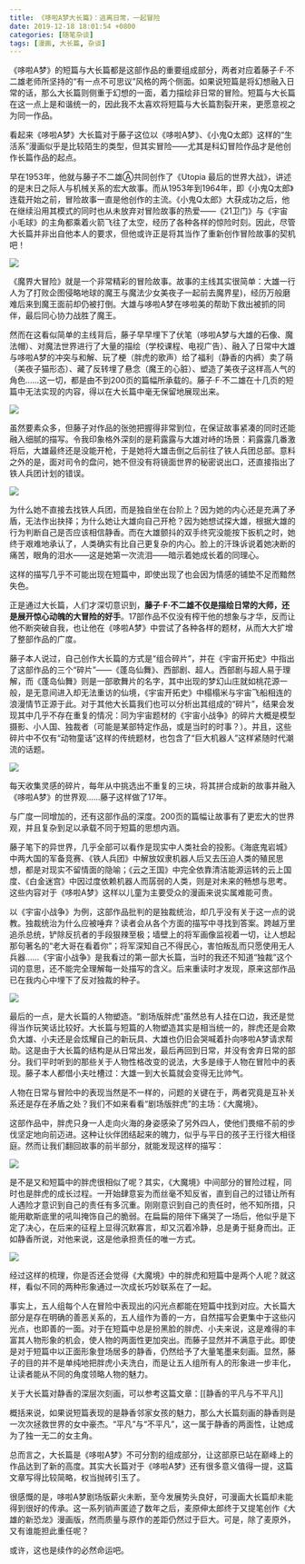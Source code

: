 ```yaml
---
title: 《哆啦A梦大长篇》：逃离日常，一起冒险
date: 2019-12-18 18:01:54 +0800
categories: [随笔杂谈]
tags: [漫画, 大长篇, 杂谈]
---
```



《哆啦A梦》的短篇与大长篇都是这部作品的重要组成部分，两者对应着藤子·F·不二雄老师所坚持的“有一点不可思议”风格的两个侧面。如果说短篇是将幻想融入日常的话，那么大长篇则侧重于幻想的一面，着力描绘非日常的冒险。短篇与大长篇在这一点上是和谐统一的，因此我不太喜欢将短篇与大长篇割裂开来，更愿意视之为同一作品。

看起来《哆啦A梦》大长篇对于藤子这位以《哆啦A梦》、《小鬼Q太郎》这样的“生活系”漫画似乎是比较陌生的类型，但其实冒险——尤其是科幻冒险作品才是他创作长篇作品的起点。

早在1953年，他就与藤子不二雄Ⓐ共同创作了《Utopia 最后的世界大战》，讲述的是末日之际人与机械关系的宏大故事。而从1953年到1964年，即《小鬼Q太郎》连载开始之前，冒险故事一直是他创作的主流。《小鬼Q太郎》大获成功之后，他在继续沿用其模式的同时也从未放弃对冒险故事的热爱——《21卫门》与《宇宙小毛球》的主角都乘着火箭飞往了太空，经历了各种各样的惊险时刻。因此，尽管大长篇并非出自他本人的要求，但他或许正是将其当作了重新创作冒险故事的契机吧！

![](https://picx.zhimg.com/80/v2-5fe80d7e9629dfb615b66df8f909f873_1440w.jpg?source=c8b7c179)

《魔界大冒险》就是一个非常精彩的冒险故事。故事的主线其实很简单：大雄一行人为了打败企图侵略地球的魔王与魔法少女美夜子一起前去魔界星)，经历万般磨难后来到魔王面前却仍被打倒。大雄与哆啦A梦在哆啦美的帮助下救出被抓的同伴，最后同心协力战胜了魔王。

然而在这看似简单的主线背后，藤子早早埋下了伏笔（哆啦A梦与大雄的石像、魔法帽）、对魔法世界进行了大量的描绘（学校课程、电视广告）、融入了日常中大雄与哆啦A梦的冲突与和解、玩了梗（胖虎的歌声）给了福利（静香的内裤）卖了萌（美夜子猫形态）、藏了反转埋了悬念（魔王的心脏）、塑造了美夜子这样高人气的角色……这一切，都是由不到200页的篇幅所承载的。藤子·F·不二雄在十几页的短篇中无法实现的内容，得以在大长篇中毫无保留地展现出来。

![](https://picx.zhimg.com/80/v2-25141bb226b4499a4e9c2c4446f1ce9f_1440w.jpg?source=c8b7c179)

虽然要素众多，但藤子对作品的张弛把握得非常到位，在保证故事紧凑的同时还能融入细腻的描写。令我印象格外深刻的是莉露露与大雄对峙的场景：莉露露几番激将后，大雄最终还是没能开枪，于是她将大雄击倒之后前往了铁人兵团总部。意料之外的是，面对司令的盘问，她不但没有将镜面世界的秘密说出口，还直接指出了铁人兵团计划的错误。

![](https://pic2.zhimg.com/80/v2-73a3940c337558e92c043f77f5c87d83_1440w.jpg?source=c8b7c179)

为什么她不直接去找铁人兵团，而是独自坐在台阶上？因为她的内心还是充满了矛盾，无法作出抉择；为什么她让大雄向自己开枪？因为她想试探大雄，根据大雄的行为判断自己是否应该相信静香。而在大雄颤抖的双手终究没能按下扳机之时，她终于艰难地承认了，人类确实有比自己更复杂的内心。脸上的汗珠诉说着她决断的痛苦，眼角的泪水——这是她第一次流泪——暗示着她成长着的同理心。

这样的描写几乎不可能出现在短篇中，即使出现了也会因为情感的铺垫不足而黯然失色。

正是通过大长篇，人们才深切意识到，**藤子·F·不二雄不仅是描绘日常的大师，还是展开惊心动魄的大冒险的好手**。17部作品不仅没有榨干他的想象与才华，反而让他不断突破自我，也让他在《哆啦A梦》中尝试了各种各样的题材，从而大大扩增了整部作品的广度。

藤子本人说过，自己创作大长篇的方式是“组合碎片”，并在《宇宙开拓史》中指出了这部作品的三个“碎片”——《蓬岛仙舞》、西部剧、超人。西部剧与超人易于理解，而《蓬岛仙舞》则是一部歌舞片的名字，其中出现的梦幻山庄就如桃花源一般，是无意间进入却无法重访的仙境，《宇宙开拓史》中榻榻米与宇宙飞船相连的浪漫情节正源于此。对于其他大长篇我们也可以分析出其组成的“碎片”，结果会发现其中几乎不存在重复的情况：同为宇宙题材的《宇宙小战争》的碎片大概是模型摄影、小人国、独裁者（可能是某部特定作品，或是当时的时事？）。并且，这些碎片中不仅有“动物童话”这样的传统题材，也包含了“巨大机器人”这样紧随时代潮流的话题。

![](https://pic1.zhimg.com/80/v2-772b2e28ff1647bf495321626e02e0f1_1440w.jpg?source=c8b7c179)

每天收集灵感的碎片，每年从中挑选出不重复的三块，将其拼合成新的故事并融入《哆啦A梦》的世界观……藤子这样做了17年。

与广度一同增加的，还有这部作品的深度。200页的篇幅让故事有了更宏大的世界观，并且复杂到足以承载不同于短篇的思想内涵。

藤子笔下的异世界，几乎全部可以看作是现实中人类社会的投影。《海底鬼岩城》中两大国的军备竞赛、《铁人兵团》中解放奴隶机器人后又去压迫人类的殖民思想，都是对现实不留情面的隐喻；《云之王国》中完全依靠清洁能源运转的云上国度、《白金迷宫》中因过度依赖机器人而孱弱的人类，则是对未来的畅想与思考。这些内容对于《哆啦A梦》这样以儿童为主要受众的漫画来说实属难能可贵。

以《宇宙小战争》为例，这部作品批判的是独裁统治，却几乎没有关于这一点的说教。独裁统治为什么应被唾弃？读者会从各个方面的描写中寻找到答案。跨越万里追杀总统，铲除反抗者的手段狠辣至极；墙壁上的将军画像监视着一切，让人想起那句著名的“老大哥在看着你”；将军深知自己不得民心，害怕叛乱而只愿使用无人兵器……《宇宙小战争》是我看过的第一部大长篇，当时的我还不知道“独裁”这个词的意思，还不能完全理解每一处描写的含义。后来重读时才发现，原来这部作品已在我内心中埋下了反对独裁的种子。

![](https://pica.zhimg.com/80/v2-ddc7221669a818b2138fd6c767616b21_1440w.jpg?source=c8b7c179)

最后的一点，是大长篇的人物塑造。“剧场版胖虎”虽然总有人挂在口边，我还是觉得当作玩笑话比较好。大长篇与短篇的人物塑造其实是相当统一的，胖虎还是会欺负大雄、小夫还是会炫耀自己的新玩具、大雄也仍旧会哭喊着扑向哆啦A梦请求帮助。这是由于大长篇的结构是从日常出发，最后再回到日常，并没有舍弃日常的部分。我们平时听到的那些关于人物性格改变的说法，大多是缘于人物在冒险中的表现。藤子本人都借小夫吐槽过：大雄一到大长篇就会变得无比帅气。

人物在日常与冒险中的表现当然是不一样的，问题的关键在于，两者究竟是互补关系还是存在矛盾之处？我们不如来看看“剧场版胖虎”的主场：《大魔境》。

这部作品中，胖虎只身一人走向火海的身姿感染了另外四人，使他们畏缩不前的步伐坚定地向前迈进。这种让伙伴团结起来的魄力，似乎与平日的孩子王行径大相径庭。然而让我们翻回故事的前半部分，就能发现这样的描写：

![](https://pic3.zhimg.com/80/v2-0a2599fe3890c523ddffa61678b8f0ea_1440w.jpg?source=c8b7c179)

是不是又和短篇中的胖虎很相似了呢？其实，《大魔境》中间部分的冒险过程，同时也是胖虎的成长过程。一开始肆意妄为而丝毫不知反省，直到自己的过错让所有人遇险才意识到自己的责任有多沉重。刚刚意识到自己的责任时，他不知所措，只能用歇斯底里的吼叫掩饰自己的脆弱。在扁扁的陪伴下痛哭了一场后，他似乎是下定了决心，在后来的征程上显得沉默寡言，却又沉着冷静，总是勇于挺身而出。正如静香所说，对他来说，这是他承担责任的唯一方式。

![](https://pic3.zhimg.com/80/v2-5ae21e35b37fd122e51837f034a82826_1440w.jpg?source=c8b7c179)

经过这样的梳理，你是否还会觉得《大魔境》中的胖虎和短篇中是两个人呢？就这样，看似不同的两种形象通过一次成长巧妙联系在了一起。

事实上，五人组每个人在冒险中表现出的闪光点都能在短篇中找到对应。大长篇大部分是存在明确的善恶关系的，五人组作为善的一方，自然描写会更集中于这些闪光点，也即善的一面。对于在短篇中总是扮黑脸的胖虎、小夫来说，这是难得的丰富其人物形象的机会，使人物的两面性更加突出。而藤子显然并不满意于此。即使是对于短篇中以正面形象登场居多的静香，仍然给予了大量笔墨来刻画。显然，藤子的目的并不是单纯地把胖虎小夫洗白，而是让五人组所有人的形象进一步丰化，让读者能从不同的角度领略人物的魅力。

关于大长篇对静香的深层次刻画，可以参考这篇文章：[[静香的平凡与不平凡]]

概括来说，如果说短篇表现的是静香邻家女孩的魅力，那么大长篇刻画的静香则是一次次拯救世界的女中豪杰。“平凡”与“不平凡”，这一属于静香的两面性，让她成为了独一无二的女主角。

  


总而言之，大长篇是《哆啦A梦》不可分割的组成部分，让这部原已站在巅峰上的作品达到了新的高度。其实大长篇对于《哆啦A梦》还有很多意义值得一提，这篇文章写得比较简略，权当抛砖引玉了。

很感慨的是，哆啦A梦剧场版薪火未断，至今发展势头良好，可漫画大长篇却未能得到很好的传承。这一系列销声匿迹了数年之后，麦原伸太郎终于又提笔创作《大雄的新恐龙》漫画版，然而质量与原作的差距仍然过于巨大。可是，除了麦原外，又有谁能担此重任呢？

或许，这也是续作的必然命运吧。